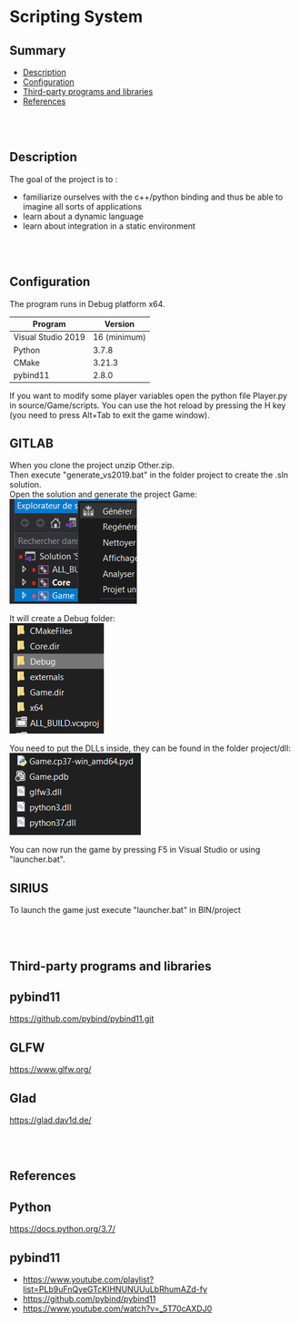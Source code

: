 # **Scripting System**

## **Summary**

- [Description](##Description)
- [Configuration](##Configuration)
- [Third-party programs and libraries](##Third-party%20programs%20and%20libraries)
- [References](##References)

<br><br>

## **Description**

The goal of the project is to :
- familiarize ourselves with the c++/python binding and thus be able to imagine all sorts of applications
- learn about a dynamic language
- learn about integration in a static environment

<br><br>

## **Configuration**

The program runs in Debug platform x64. 

 Program                | Version      
 -------                | -------
 Visual Studio 2019     | 16 (minimum)  
 Python                 | 3.7.8  
 CMake                  | 3.21.3  
 pybind11               | 2.8.0     

If you want to modify some player variables open the python file Player.py in source/Game/scripts.
You can use the hot reload by pressing the H key (you need to press Alt+Tab to exit the game window).

GITLAB
---
When you clone the project unzip Other.zip.  
Then execute "generate_vs2019.bat" in the folder project to create the .sln solution.  
Open the solution and generate the project Game:  
![Generate](screen/Generate.png)

It will create a Debug folder:  
![Debug](screen/debug_folder.png)

You need to put the DLLs inside, they can be found in the folder project/dll:  
![dll](screen/dll.png)

You can now run the game by pressing F5 in Visual Studio or using "launcher.bat".

SIRIUS
---
To launch the game just execute "launcher.bat" in BIN/project

<br><br>

## **Third-party programs and libraries**

pybind11
---
https://github.com/pybind/pybind11.git

GLFW
---
https://www.glfw.org/

Glad
---
https://glad.dav1d.de/

<br><br>

## **References**

Python
---
https://docs.python.org/3.7/

pybind11
---
- https://www.youtube.com/playlist?list=PLb9uFnQyeGTcKIHNUNUUuLbRhumAZd-fy
- https://github.com/pybind/pybind11
- https://www.youtube.com/watch?v=_5T70cAXDJ0